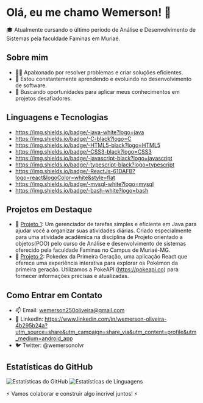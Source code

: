 # Olá, eu me chamo Wemerson! 👋

🎓 Atualmente cursando o último período de Análise e Desenvolvimento de Sistemas pela faculdade Faminas em Muriaé.

## Sobre mim

- 👨‍💻 Apaixonado por resolver problemas e criar soluções eficientes.
- 🌱 Estou constantemente aprendendo e evoluindo no desenvolvimento de software.
- 🚀 Buscando oportunidades para aplicar meus conhecimentos em projetos desafiadores.

## Linguagens e Tecnologias

- https://img.shields.io/badge/-java-white?logo=java
- https://img.shields.io/badge/-C-black?logo=C
- https://img.shields.io/badge/-HTML5-black?logo=HTML5
- https://img.shields.io/badge/-CSS3-black?logo=CSS3
- https://img.shields.io/badge/-javascript-black?logo=javascript
- https://img.shields.io/badge/-typescript-black?logo=typescript
- https://img.shields.io/badge/-ReactJs-61DAFB?logo=react&logoColor=white&style=flat
- https://img.shields.io/badge/-mysql-white?logo=mysql
- https://img.shields.io/badge/-bash-white?logo=bash

## Projetos em Destaque

- 🔗 [Projeto 1](https://github.com/wemersonolvr/GerenciadorDeTarefas):  Um gerenciador de tarefas simples e eficiente em Java para ajudar você a organizar suas atividades diárias. Criado especialmente para uma atividade acadêmica na disciplina de Projeto orientado a objetos(POO) pelo curso de Análise e desenvolvimento de sistemas oferecido pela faculdade Faminas no Campus de Muriaé-MG.
- 🔗 [Projeto 2](https://github.com/wemersonolvr/Pokedex-em-react): Pokedex da Primeira Geração, uma aplicação React que oferece uma experiência interativa para explorar os Pokémon da primeira geração. Utilizamos a PokeAPI (https://pokeapi.co) para fornecer informações precisas e atualizadas.

## Como Entrar em Contato

- 📫 Email: wemerson250oliveira@gmail.com
- 🔗 LinkedIn: https://www.linkedin.com/in/wemerson-oliveira-4b295b24a?utm_source=share&utm_campaign=share_via&utm_content=profile&utm_medium=android_app
- 🐦 Twitter: @wemersonolvr

## Estatísticas do GitHub

![Estatísticas do GitHub](https://github-readme-stats.vercel.app/api?username=wemersonolvr&show_icons=true&theme=dark)  ![Estatísticas de Linguagens](https://github-readme-stats.vercel.app/api/top-langs/?username=wemersonolvr&layout=compact&theme=dark)



⚡️ Vamos colaborar e construir algo incrível juntos! ⚡️
